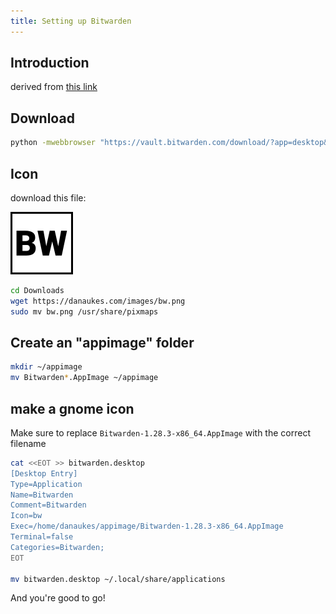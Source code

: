 ```yaml
---
title: Setting up Bitwarden
---
```


## Introduction

derived from [this link](https://askubuntu.com/questions/902672/registering-appimage-files-as-a-desktop-app)

## Download

```bash
python -mwebbrowser "https://vault.bitwarden.com/download/?app=desktop&platform=linux&variant=appimage"
```
## Icon

download this file:

![Icon](/images/bw.png)

```bash
cd Downloads
wget https://danaukes.com/images/bw.png
sudo mv bw.png /usr/share/pixmaps
```

## Create an "appimage" folder

```bash
mkdir ~/appimage
mv Bitwarden*.AppImage ~/appimage
```

## make a gnome icon

Make sure to replace ```Bitwarden-1.28.3-x86_64.AppImage``` with the correct filename

```bash
cat <<EOT >> bitwarden.desktop
[Desktop Entry]
Type=Application
Name=Bitwarden
Comment=Bitwarden
Icon=bw
Exec=/home/danaukes/appimage/Bitwarden-1.28.3-x86_64.AppImage
Terminal=false
Categories=Bitwarden;
EOT

mv bitwarden.desktop ~/.local/share/applications
```

And you're good to go!
